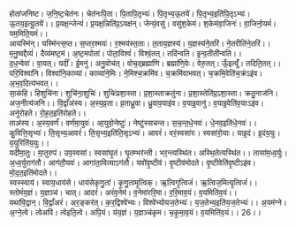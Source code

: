

  
होता॑जनिष्ट। ज॒नि॒ष्ट॒चेत॑नः। चेत॑नःपि॒ता। पि॒तापि॒तृभ्यः॑। पि॒तृभ्य॒ऊ॒तये॑। पि॒तृभ्य॒इति॑पि॒तृऽभ्यः॑। ऊ॒तय॒इत्यू॒तये॑।। प्र॒यक्ष॒न्जेन्यं॑। प्र॒यक्ष॒न्निति॑प्र॒ऽयक्ष॑न्। जेन्यं॒वसु॑। वसु॑श॒केम॑। श॒केम॑वा॒जिनः॑। वा॒जिनो॒यमं॑। यम॒मिति॒यमं॑।।  
आयस्मि॑न्। यस्मि॑न्त्स॒प्त। स॒प्तर॒श्मयः॑। र॒श्मय॑स्त॒ताः। त॒ताय॒ज्ञस्य॑। य॒ज्ञस्य॑ने॒तरि॑। ने॒तरीति॑ने॒तरि॑।। म॒नु॒ष्वद्दैव्यं॑। दैव्य॑मष्ट॒मं। अ॒ष्ट॒मपोता॑। पोता॒विश्वं॑। विश्वं॒तत्। तदि॑न्वति। इ॒न्व॒तीती॑न्वति।।  
द॒ध॒न्वेवा॑। वा॒यत्। यदीं॑। ई॒मनु॑। अनु॒वोच॑त्। वोच॒द्ब्रह्मा॑णि। ब्रह्मा॑णि॒वेः। वेरु॒तत्। ऊँ॒इत्यूँ॑। तदिति॒तत्।। परि॒विश्वा॑नि। विश्वा॑नि॒काव्या॑। काव्या॑ने॒मिः। ने॒मिश्च॒क्रमि॑व। च॒क्रमि॑वाभवत्। च॒क्रमि॒वेति॑च॒क्रंऽइ॑व। अ॒भ॒व॒दित्य॑भवत्।।  
सा॒कंहि। हिशुचि॑ना। शुचि॑ना॒शुचिः॑। शुचिः॑प्रशा॒स्ता। प्र॒शा॒स्ताक्रतु॑ना। प्र॒शा॒स्तेति॑प्र॒ऽशा॒स्ता। क्रतु॒नाज॑नि। अज॒नीत्य॑जनि।। वि॒द्वाँअ॑स्य। अ॒स्य॒व्र॒ता। व्र॒ताध्रु॒वा। ध्रु॒वाव॒याइ॑व। व॒याइ॒वानु॑। व॒याइ॒वेति॑व॒याःऽइ॑व। अनु॑रोहते। रो॒ह॒त॒इति॑रोहते।।  
ताअ॑स्य। अ॒स्य॒वर्णं॑। वर्ण॑मा॒युवः॑। आ॒युवो॒नेष्टुः॑। नेष्टु॑स्सचन्त। स॒च॒न्त॒धे॒नवः॑। धे॒नव॒इति॑धे॒नवः॑।। कु॒वित्ति॒सृभ्यः॑। ति॒सृभ्य॒आवरं॑। ति॒सृभ्य॒इति॑ति॒सृऽभ्यः॑। आवरं॑। वरं॒स्वसा॑रः। स्वसा॑रो॒याः। याइ॒दं। इ॒दंय॒युः। य॒युरिति॑य॒युः।।  
यदी॑मा॒तुः। मा॒तुरुप॑। उप॒स्वसा॑। स्वसा॑घृ॒तं। घृ॒तम्भर॑न्ती। भर॒न्त्यस्थि॑त। अस्थि॒तेत्यस्थि॑त।। तासा॑म॒ध्व॒र्युः। अ॒ध्व॒र्युराग॑तौ। आग॑तौ॒यवः॑। आगा॑ता॒वित्याऽग॑तौ। यवो॑वृ॒ष्टीव॑। वृ॒ष्टीव॑मोदते। वृ॒ष्टीवेति॑वृ॒ष्टीऽइ॑व। मो॒द॒त॒इति॑मोदते।।  
स्वस्स्वाय॑। स्वाय॒धाय॑से। धाय॑सेकृणु॒तां। कृ॒णु॒तामृ॒त्विक्। ऋ॒त्विगृ॒त्विजं॑। ऋ॒त्विज॒मित्यृ॒त्विजं॑।। स्तोमं॑य॒ज्ञं। य॒ज्ञञ्च॑। चात्। आदरं॑। अरं॑व॒नेम॑। व॒नेमा॑ररि॒मा। र॒रि॒माव॒यं। व॒यमिति॑व॒यं।।  
यथा॑वि॒द्वान्। वि॒द्वाँअरं॑। अर॒ङ्कर॑त्। क॒र॒द्विश्वे॑भ्यः। विश्वे॑भ्योयज॒तेभ्यः॑। य॒ज॒तेभ्य॒इति॑य॒ज॒तेभ्यः॑।। अ॒यम॑ग्ने। अ॒ग्ने॒त्वे। त्वेअपि॑। त्वेइति॒त्वे। अपि॒यं। यंय॒ज्ञं। य॒ज्ञञ्च॑कृम। च॒कृ॒मा॒व॒यं। व॒यमिति॑व॒यं।। 26।।  
